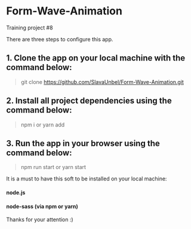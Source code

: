 # Form-Wave-Animation

Training project #8

There are three steps to configure this app.

## 1. Clone the app on your local machine with the command below:

> git clone https://github.com/SlavaUnbel/Form-Wave-Animation.git

## 2. Install all project dependencies using the command below:

> npm i
> or
> yarn add

## 3. Run the app in your browser using the command below:

> npm run start
> or
> yarn start

It is a must to have this soft to be installed on your local machine:

#### node.js

#### node-sass (via npm or yarn)

Thanks for your attention :)

